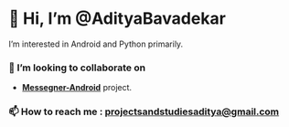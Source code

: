 # 👋 Hi, I’m @AdityaBavadekar

I’m interested in Android and Python primarily.

### :handshake: I’m looking to collaborate on
- [**Messegner-Android**](https://github.com/AdityaBavadekar/Messenger) project.


### 📫 How to reach me : projectsandstudiesaditya@gmail.com

<!---
AdityaBavadekar/AdityaBavadekar is a ✨ special ✨ repository because its `README.md` (this file) appears on your GitHub profile.
You can click the Preview link to take a look at your changes.
--->
